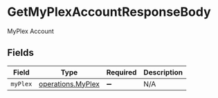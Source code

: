 # GetMyPlexAccountResponseBody

MyPlex Account


## Fields

| Field                                                  | Type                                                   | Required                                               | Description                                            |
| ------------------------------------------------------ | ------------------------------------------------------ | ------------------------------------------------------ | ------------------------------------------------------ |
| `myPlex`                                               | [operations.MyPlex](../../models/operations/myplex.md) | :heavy_minus_sign:                                     | N/A                                                    |